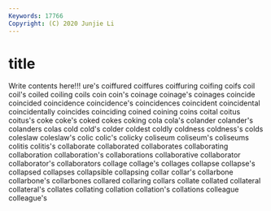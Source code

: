 ```yaml
---
Keywords: 17766
Copyright: (C) 2020 Junjie Li
---
```


# title

Write contents here!!!
ure's 
coiffured 
coiffures 
coiffuring 
coifing
coifs 
coil 
coil's 
coiled 
coiling 
coils 
coin 
coin's 
coinage 
coinage's
coinages 
coincide 
coincided 
coincidence 
coincidence's 
coincidences 
coincident 
coincidental 
coincidentally 
coincides
coinciding 
coined 
coining 
coins 
coital 
coitus 
coitus's 
coke 
coke's 
coked
cokes 
coking 
cola 
cola's 
colander 
colander's 
colanders 
colas 
cold 
cold's
colder 
coldest 
coldly 
coldness 
coldness's 
colds 
coleslaw 
coleslaw's 
colic 
colic's
colicky 
coliseum 
coliseum's 
coliseums 
colitis 
colitis's 
collaborate 
collaborated 
collaborates 
collaborating
collaboration 
collaboration's 
collaborations 
collaborative 
collaborator 
collaborator's 
collaborators 
collage 
collage's 
collages
collapse 
collapse's 
collapsed 
collapses 
collapsible 
collapsing 
collar 
collar's 
collarbone 
collarbone's
collarbones 
collared 
collaring 
collars 
collate 
collated 
collateral 
collateral's 
collates 
collating
collation 
collation's 
collations 
colleague 
colleague's 

